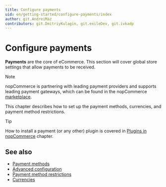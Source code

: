 ```yaml
---
title: Configure payments
uid: en/getting-started/configure-payments/index
author: git.AndreiMaz
contributors: git.DmitriyKulagin, git.exileDev, git.ivkadp
---
```


# Configure payments

**Payments** are the core of eCommerce. This section will cover global store settings that allow payments to be received.

> [!NOTE]
> 
> nopCommerce is partnering with leading payment providers and supports leading payment gateways, which can be found in the nopCommerce [marketplace](https://www.nopcommerce.com/en/marketplace).

This chapter describes how to set up the payment methods, currencies, and payment method restrictions.

> [!TIP]
> 
> How to install a payment (or any other) plugin is covered in [Plugins in nopCommerce](xref:en/getting-started/advanced-configuration/plugins-in-nopcommerce) chapter.

## See also

- [Payment methods](xref:en/getting-started/configure-payments/payment-methods/index)
- [Advanced configuration](xref:en/getting-started/configure-payments/advanced-configuration/index)
- [Payment method restrictions](xref:en/getting-started/configure-payments/advanced-configuration/payment-method-restrictions)
- [Currencies](xref:en/getting-started/configure-payments/advanced-configuration/currencies)
